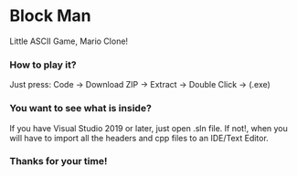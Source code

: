 # Block Man
Little ASCII Game, Mario Clone!

### How to play it?
Just press:
Code -> Download ZIP -> Extract -> Double Click -> (.exe)

### You want to see what is inside?
If you have Visual Studio 2019 or later, just open .sln file.
If not!, when you will have to import all the headers and cpp files to an IDE/Text Editor.

### Thanks for your time!
